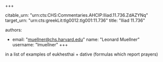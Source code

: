 +++


citable_urn: "urn:cts:CHS:Commentaries.AHCIP:Iliad.11.736.ZdAZYNq"
target_urn: "urn:cts:greekLit:tlg0012.tlg001:11.736"
title: "Iliad 11.736"

authors:
- email: "muellner@chs.harvard.edu"
  name: "Leonard Muellner"
  username: "lmuellner"
+++

<p>in a list of examples of eukhesthai + dative (formulas which report prayers)</p>